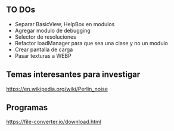 ## TO DOs

- Separar BasicView, HelpBox en modulos
- Agregar modulo de debugging
- Selector de resoluciones
- Refactor loadManager para que sea una clase y no un modulo
- Crear pantalla de carga
- Pasar texturas a WEBP

## Temas interesantes para investigar
https://en.wikipedia.org/wiki/Perlin_noise

## Programas
https://file-converter.io/download.html
